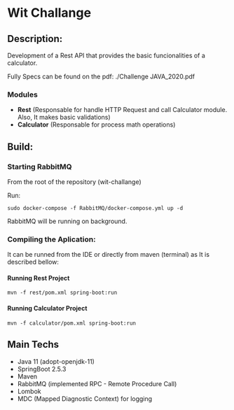 # Wit Challange

## Description:

Development of a Rest API that provides the basic funcionalities of a calculator.

Fully Specs can be found on the pdf: ./Challenge JAVA_2020.pdf

### Modules

- **Rest** (Responsable for handle HTTP Request and call Calculator module. Also, It makes basic validations)
- **Calculator** (Responsable for process math operations)

## Build:

### Starting RabbitMQ

From the root of the repository (wit-challange)

Run:

``
sudo docker-compose -f RabbitMQ/docker-compose.yml up -d
``

RabbitMQ will be running on background.

### Compiling the Aplication:

It can be runned from the IDE or directly from maven (terminal) as It is described bellow:

#### Running Rest Project

``
mvn -f rest/pom.xml spring-boot:run
``

#### Running Calculator Project

``
mvn -f calculator/pom.xml spring-boot:run
``

## Main Techs

- Java 11 (adopt-openjdk-11)
- SpringBoot 2.5.3
- Maven
- RabbitMQ (implemented RPC - Remote Procedure Call)
- Lombok
- MDC (Mapped Diagnostic Context) for logging